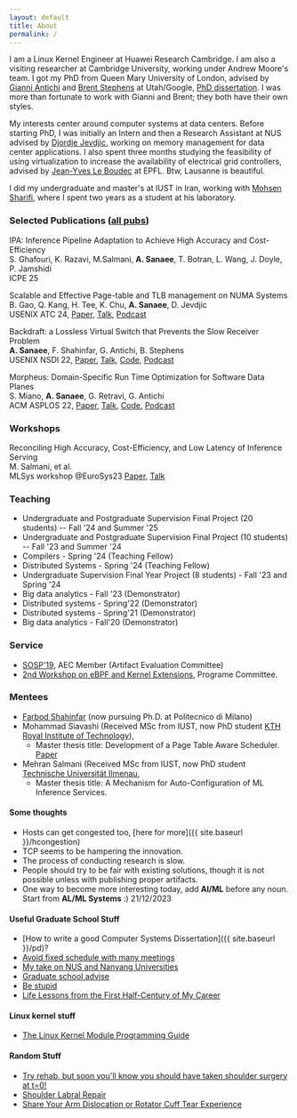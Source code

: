 ```yaml
---
layout: default
title: About
permalink: /
---
```


I am a Linux Kernel Engineer at Huawei Research Cambridge. I am also a visiting researcher at Cambridge University, working under Andrew Moore's team. I got my PhD from Queen Mary University of London, advised by [Gianni Antichi](https://gianniantichi.github.io/) and [Brent Stephens](https://www.cs.utah.edu/~brent/) at Utah/Google, [PhD dissertation](https://qmro.qmul.ac.uk/xmlui/handle/123456789/102618). I was more than fortunate to work with Gianni and Brent; they both have their own styles.  

My interests center around computer systems at data centers. Before starting PhD, I was initially an Intern and then a Research Assistant at NUS advised by [Djordje Jevdjic](https://www.comp.nus.edu.sg/cs/people/jevdjic/), working on memory management for data center applications. I also spent three months studying the feasibility of using virtualization to increase the availability of electrical grid controllers, advised by [Jean-Yves Le Boudec](https://people.epfl.ch/jean-yves.leboudec) at EPFL. Btw, Lausanne is beautiful.

I did my undergraduate and master's at IUST in Iran, working with [Mohsen Sharifi](https://webpages.iust.ac.ir/msharifi/), where I spent two years as a student at his laboratory.

### Selected Publications ([all pubs](https://scholar.google.com/citations?user=SKU_VGgAAAAJ&hl=en))
IPA: Inference Pipeline Adaptation to Achieve High Accuracy and Cost-Efficiency  
S. Ghafouri, K. Razavi, M.Salmani, **A. Sanaee**, T. Botran, L. Wang, J. Doyle, P. Jamshidi  
ICPE 25

Scalable and Effective Page-table and TLB management on NUMA Systems  
B. Gao, Q. Kang, H. Tee, K. Chu, **A. Sanaee**, D. Jevdjic  
USENIX ATC 24, [Paper](https://www.usenix.org/conference/atc24/presentation/gao-bin-scalable), [Talk](https://youtu.be/SpS0VrDa8nc), [Podcast]()  

Backdraft: a Lossless Virtual Switch that Prevents the Slow Receiver Problem  
**A. Sanaee**, F. Shahinfar, G. Antichi, B. Stephens  
USENIX NSDI 22, [Paper](https://www.usenix.org/system/files/nsdi22-paper-sanaee.pdf), [Talk](https://youtu.be/ovUH3Yjl37o), [Code](https://youtu.be/ovUH3Yjl37o), [Podcast](https://open.spotify.com/episode/2ZNlLrHgqFxPIx2Rl6uUv3?si=6d7e66f9f7dc429d)  

Morpheus: Domain-Specific Run Time Optimization for Software Data Planes  
S. Miano, **A. Sanaee**, G. Retravi, G. Antichi  
ACM ASPLOS 22, [Paper](https://dl.acm.org/doi/10.1145/3503222.3507769), [Talk](https://youtu.be/PDUVUv39CUQ), [Code](https://github.com/Morpheus-compiler/Morpheus), [Podcast](https://open.spotify.com/episode/1rcRS9GwOcpUtxn7GJv4K7?si=c6e872acbe654ce0)  

### Workshops

Reconciling High Accuracy, Cost-Efficiency, and Low Latency of Inference Serving  
M. Salmani, et al.  
MLSys workshop @EuroSys23 [Paper](https://dl.acm.org/doi/abs/10.1145/3578356.3592578), [Talk](https://www.youtube.com/watch?v=sVbLuNO-25o) 

### Teaching
- Undergraduate and Postgraduate Supervision Final Project (20 students) -- Fall '24 and Summer '25    
- Undergraduate and Postgraduate Supervision Final Project (10 students) -- Fall '23 and Summer '24
- Compilers - Spring '24 (Teaching Fellow)
- Distributed Systems - Spring '24 (Teaching Fellow)
- Undergraduate Supervision Final Year Project (8 students) - Fall '23 and Spring '24
- Big data analytics - Fall '23 (Demonstrator)
- Distributed systems - Spring'22 (Demonstrator)
- Distributed systems - Spring'21 (Demonstrator)
- Big data analytics - Fall'20 (Demonstrator)

### Service
- [SOSP'19](https://sysartifacts.github.io), AEC Member (Artifact Evaluation Committee)
- [2nd Workshop on eBPF and Kernel Extensions](https://conferences.sigcomm.org/sigcomm/2024/workshop/ebpf/), Programe Committee.

### Mentees
- [Farbod Shahinfar](https://fshahinfar1.github.io/) (now pursuing Ph.D. at Politecnico di Milano)  
- Mohammad Siavashi (Received MSc from IUST, now PhD student [KTH Royal Institute of Technology](https://www.kth.se/)),
  - Master thesis title: Development of a Page Table Aware Scheduler. [Paper]()  
- Mehran Salmani (Received MSc from IUST, now PhD student [Technische Universität Ilmenau](), 
  - Master thesis title: A Mechanism for Auto-Configuration of ML Inference Services.  

#### Some thoughts
- Hosts can get congested too, [here for more]({{ site.baseurl }}/hcongestion)  
- TCP seems to be hampering the innovation.  
- The process of conducting research is slow.  
- People should try to be fair with existing solutions, though it is not possible unless with publishing proper artifacts.
- One way to become more interesting today, add **AI/ML** before any noun. Start from **AL/ML Systems** :) 21/12/2023  

#### Useful Graduate School Stuff
- [How to write a good Computer Systems Dissertation]({{ site.baseurl }}/pd)?
- [Avoid fixed schedule with many meetings](https://open.substack.com/pub/sanaee/p/avoid-fixed-schedule-with-many-meetings?r=gk9i&utm_campaign=post&utm_medium=web&showWelcome=true)
- [My take on NUS and Nanyang Universities](https://open.substack.com/pub/sanaee/p/my-take-on-nus-and-nanyang-universities?r=gk9i&utm_campaign=post&utm_medium=web&showWelcome=true)
- [Graduate school advise](https://parentheticallyspeaking.org/articles/us-cs-phd-faq/)
- [Be stupid](https://web.stanford.edu/~fukamit/schwartz-2008.pdf)
- [Life Lessons from the First Half-Century of My Career](https://cacm.acm.org/opinion/life-lessons-from-the-first-half-century-of-my-career/)

#### Linux kernel stuff
-  [The Linux Kernel Module Programming Guide](https://sysprog21.github.io/lkmpg/)

#### Random Stuff
- [Try rehab, but soon you'll know you should have taken shoulder surgery at t=0!](https://youtu.be/2nA3mtSrWXI?si=WD42KsQHBvbA6kv2)
- [Shoulder Labral Repair](https://youtu.be/pQCYwrs9dvI?si=oxZwASBb7U0hCHSn)
- [Share Your Arm Dislocation or Rotator Cuff Tear Experience](https://forms.gle/jbRvoMD1a8SerPkRA)



